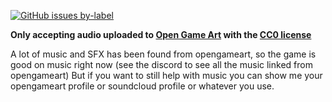 [![GitHub issues by-label](https://img.shields.io/github/issues/Valks-Games/sankari/musician?color=black)](https://github.com/Valks-Games/sankari/issues?q=is%3Aissue+is%3Aopen+label%3Amusician)

**Only accepting audio uploaded to [Open Game Art](https://opengameart.org/) with the [CC0 license](https://creativecommons.org/publicdomain/zero/1.0/)**

A lot of music and SFX has been found from opengameart, so the game is good on music right now (see the discord to see all the music linked from opengameart) But if you want to still help with music you can show me your opengameart profile or soundcloud profile or whatever you use.
